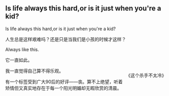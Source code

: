 
## Is life always this hard,or is it just when you're a kid?


Is life always this hard,or is it just when you're a kid?

人生总是这样艰难吗？还是只是当我们是小孩的时候才这样？ 

Always like this. 

它一直如此。

<p style="float:right">《这个杀手不太冷》</p>

我一直觉得自己算不得乐观。

有一个标签受到广大90后的好评——丧。算不上绝望，听着矫情但又真实地存在于每一个阳光明媚却无暇欣赏的清晨。

